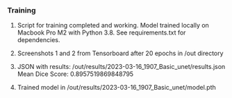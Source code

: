 ### Training

1)  Script for training completed and working. Model trained locally on Macbook Pro M2 with Python 3.8. See requirements.txt for dependencies. 

2)  Screenshots 1 and 2 from Tensorboard after 20 epochs in /out directory

3)  JSON with results: /out/results/2023-03-16_1907_Basic_unet/results.json
    Mean Dice Score: 0.8957519869848795

4) Trained model in /out/results/2023-03-16_1907_Basic_unet/model.pth